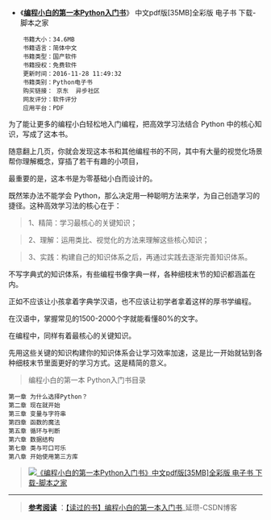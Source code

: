 - 《[**编程小白的第一本Python入门书**](https://www.jb51.net/books/510513.html)》 中文pdf版[35MB]全彩版 电子书 下载-脚本之家  

```
    书籍大小：34.6MB
    书籍语言：简体中文
    书籍类型：国产软件
    书籍授权：免费软件
    更新时间：2016-11-28 11:49:32
    书籍类别：Python电子书
    购买链接： 京东  异步社区
    网友评分：软件评分
    应用平台：PDF
```

为了能让更多的编程小白轻松地入门编程，把高效学习法结合 Python 中的核心知识，写成了这本书。

随意翻上几页，你就会发现这本书和其他编程书的不同，其中有大量的视觉化场景帮你理解概念，穿插了若干有趣的小项目，

最重要的是，这本书是为零基础小白而设计的。

既然笨办法不能学会 Python，那么决定用一种聪明方法来学，为自己创造学习的捷径。这种高效学习法的核心在于：

> 1、精简：学习最核心的关键知识；

> 2、理解：运用类比、视觉化的方法来理解这些核心知识；

> 3、实践：构建自己的知识体系之后，再通过实践去逐渐完善知识体系。

不写字典式的知识体系，有些编程书像字典一样，各种细枝末节的知识都涵盖在内。

正如不应该让小孩拿着字典学汉语，也不应该让初学者拿着这样的厚书学编程。

在汉语中，掌握常见的1500-2000个字就能看懂80%的文字。

在编程中，同样有着最核心的关键知识。

先用这些关键的知识构建你的知识体系会让学习效率加速，这是比一开始就钻到各种细枝末节里面更好的学习方式。这是精简的意义。

> 编程小白的第一本 Python入门书目录
```
第一章 为什么选择Python？
第二章 现在就开始
第三章 变量与字符串
第四章 函数的魔法
第五章 循环与判断
第六章 数据结构
第七章 类与可口可乐
第八章 开始使用第三方库
```
 
 
 > <a href="https://www.jb51.net/books/510513.html"><img src="https://img.jbzj.com/do/uploads/litimg/161115/1A4192I0W.jpg" border="0" title="《编程小白的第一本Python入门书》中文pdf版[35MB]全彩版 电子书 下载-脚本之家"> </a>
 
-------------------------------------------------------------


> [**参考阅读**](https://www.sogou.com/sogou?pid=sogou-wsse-ff111e4a5406ed40&insite=zhihu.com&ie=utf8&query=%E7%BC%96%E7%A8%8B%E5%B0%8F%E7%99%BD%E7%9A%84%E7%AC%AC%E4%B8%80%E6%9C%ACpython%E5%85%A5%E9%97%A8%E4%B9%A6&ie=utf8&query=%E7%BC%96%E7%A8%8B%E5%B0%8F%E7%99%BD%E7%9A%84%E7%AC%AC%E4%B8%80%E6%9C%ACpython%E5%85%A5%E9%97%A8%E4%B9%A6) ：<a href="https://blog.csdn.net/qq_39591494/article/details/8379690 " title="【读过的书】编程小白的第一本入门书_延瓒-CSDN博客">【读过的书】编程小白的第一本入门书</a>_延瓒-CSDN博客


